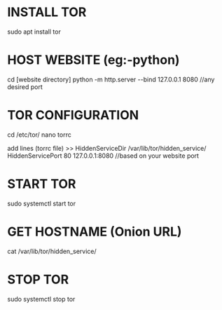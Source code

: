 # INSTALL TOR
sudo apt install tor

# HOST WEBSITE (eg:-python)
cd [website directory]
python -m http.server --bind 127.0.0.1 8080 //any desired port

# TOR CONFIGURATION
cd /etc/tor/
nano torrc

add lines (torrc file) >>
          HiddenServiceDir /var/lib/tor/hidden_service/
          HiddenServicePort 80 127.0.0.1:8080 //based on your website port

# START TOR
sudo systemctl start tor

# GET HOSTNAME (Onion URL)

cat /var/lib/tor/hidden_service/

# STOP TOR
sudo systemctl stop tor
            
